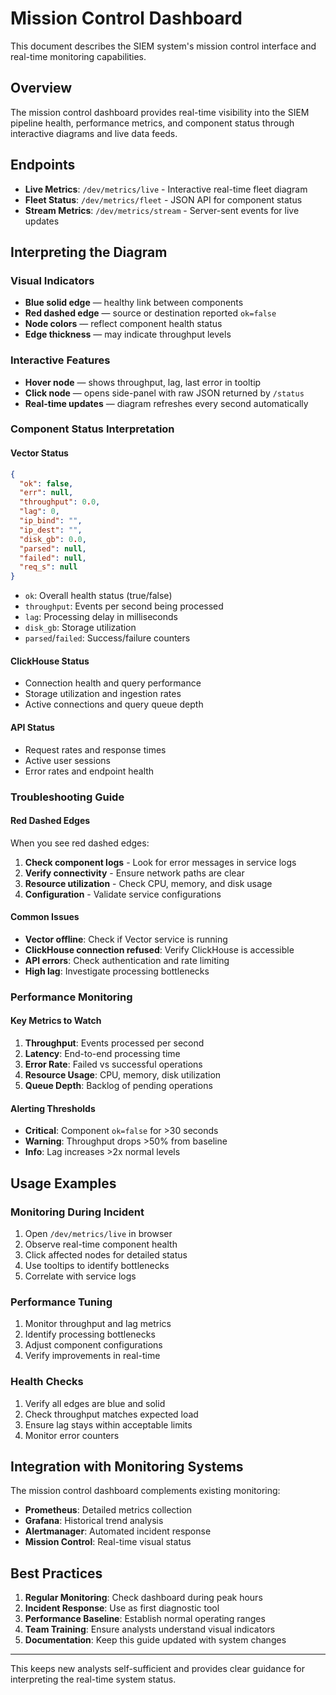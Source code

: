 # Mission Control Dashboard

This document describes the SIEM system's mission control interface and real-time monitoring capabilities.

## Overview

The mission control dashboard provides real-time visibility into the SIEM pipeline health, performance metrics, and component status through interactive diagrams and live data feeds.

## Endpoints

- **Live Metrics**: `/dev/metrics/live` - Interactive real-time fleet diagram
- **Fleet Status**: `/dev/metrics/fleet` - JSON API for component status
- **Stream Metrics**: `/dev/metrics/stream` - Server-sent events for live updates

## Interpreting the Diagram

### Visual Indicators

- **Blue solid edge** — healthy link between components
- **Red dashed edge** — source or destination reported `ok=false`
- **Node colors** — reflect component health status
- **Edge thickness** — may indicate throughput levels

### Interactive Features

- **Hover node** — shows throughput, lag, last error in tooltip
- **Click node** — opens side-panel with raw JSON returned by `/status`
- **Real-time updates** — diagram refreshes every second automatically

### Component Status Interpretation

#### Vector Status
```json
{
  "ok": false,
  "err": null,
  "throughput": 0.0,
  "lag": 0,
  "ip_bind": "",
  "ip_dest": "",
  "disk_gb": 0.0,
  "parsed": null,
  "failed": null,
  "req_s": null
}
```

- `ok`: Overall health status (true/false)
- `throughput`: Events per second being processed
- `lag`: Processing delay in milliseconds
- `disk_gb`: Storage utilization
- `parsed`/`failed`: Success/failure counters

#### ClickHouse Status
- Connection health and query performance
- Storage utilization and ingestion rates
- Active connections and query queue depth

#### API Status
- Request rates and response times
- Active user sessions
- Error rates and endpoint health

### Troubleshooting Guide

#### Red Dashed Edges
When you see red dashed edges:

1. **Check component logs** - Look for error messages in service logs
2. **Verify connectivity** - Ensure network paths are clear
3. **Resource utilization** - Check CPU, memory, and disk usage
4. **Configuration** - Validate service configurations

#### Common Issues

- **Vector offline**: Check if Vector service is running
- **ClickHouse connection refused**: Verify ClickHouse is accessible
- **API errors**: Check authentication and rate limiting
- **High lag**: Investigate processing bottlenecks

### Performance Monitoring

#### Key Metrics to Watch

1. **Throughput**: Events processed per second
2. **Latency**: End-to-end processing time
3. **Error Rate**: Failed vs successful operations
4. **Resource Usage**: CPU, memory, disk utilization
5. **Queue Depth**: Backlog of pending operations

#### Alerting Thresholds

- **Critical**: Component `ok=false` for >30 seconds
- **Warning**: Throughput drops >50% from baseline
- **Info**: Lag increases >2x normal levels

## Usage Examples

### Monitoring During Incident

1. Open `/dev/metrics/live` in browser
2. Observe real-time component health
3. Click affected nodes for detailed status
4. Use tooltips to identify bottlenecks
5. Correlate with service logs

### Performance Tuning

1. Monitor throughput and lag metrics
2. Identify processing bottlenecks
3. Adjust component configurations
4. Verify improvements in real-time

### Health Checks

1. Verify all edges are blue and solid
2. Check throughput matches expected load
3. Ensure lag stays within acceptable limits
4. Monitor error counters

## Integration with Monitoring Systems

The mission control dashboard complements existing monitoring:

- **Prometheus**: Detailed metrics collection
- **Grafana**: Historical trend analysis
- **Alertmanager**: Automated incident response
- **Mission Control**: Real-time visual status

## Best Practices

1. **Regular Monitoring**: Check dashboard during peak hours
2. **Incident Response**: Use as first diagnostic tool
3. **Performance Baseline**: Establish normal operating ranges
4. **Team Training**: Ensure analysts understand visual indicators
5. **Documentation**: Keep this guide updated with system changes

---

This keeps new analysts self-sufficient and provides clear guidance for interpreting the real-time system status.
